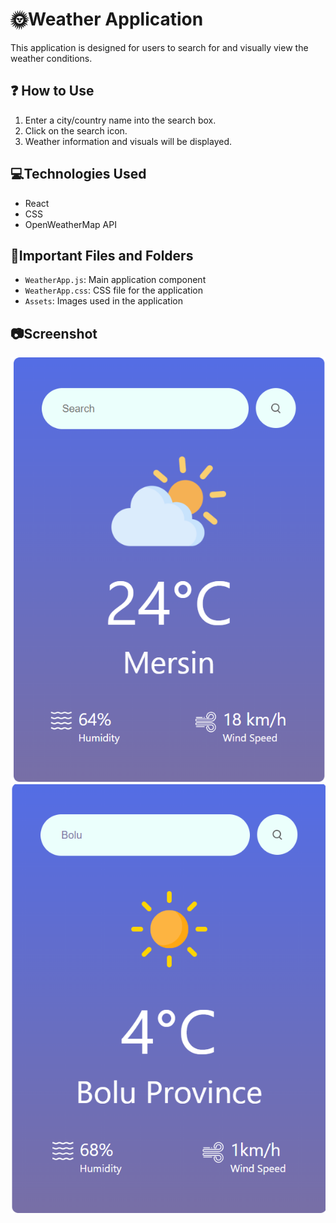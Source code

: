 # 🌞Weather Application

This application is designed for users to search for and visually view the weather conditions.

## ❓ How to Use

1. Enter a city/country name into the search box.
2. Click on the search icon.
3. Weather information and visuals will be displayed.

## :computer:Technologies Used

- React
- CSS
- OpenWeatherMap API

## 📁Important Files and Folders

- `WeatherApp.js`: Main application component
- `WeatherApp.css`: CSS file for the application
- `Assets`: Images used in the application

## :camera:Screenshot
![Application Screenshot](https://github.com/aycaoktay/weather-app/blob/main/weatherapp/screenshots/weatherapp.png)
![Application Screenshot](https://github.com/aycaoktay/weather-app/blob/main/weatherapp/screenshots/searching.png)
